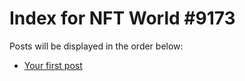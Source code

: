 # Index for NFT World #9173
Posts will be displayed in the order below:

- [Your first post](./001-first.md)

